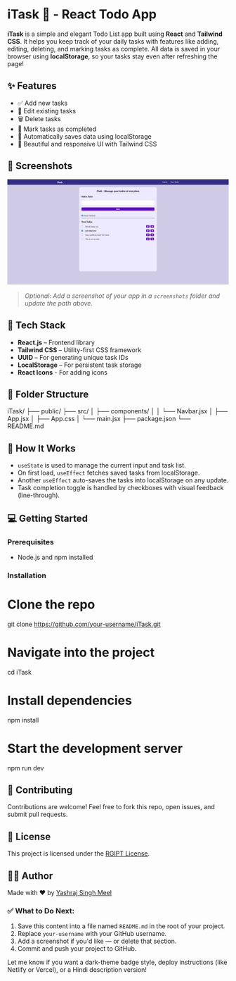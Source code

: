 
# iTask 📝 - React Todo App

**iTask** is a simple and elegant Todo List app built using **React** and **Tailwind CSS**. It helps you keep track of your daily tasks with features like adding, editing, deleting, and marking tasks as complete. All data is saved in your browser using **localStorage**, so your tasks stay even after refreshing the page!


## ✨ Features

- ✅ Add new tasks
- 📝 Edit existing tasks
- 🗑️ Delete tasks
- 📌 Mark tasks as completed
- 🔄 Automatically saves data using localStorage
- 🎨 Beautiful and responsive UI with Tailwind CSS


## 📸 Screenshots

![screenshot](./screenshots/todo-app-screenshot.png)

> *Optional: Add a screenshot of your app in a `screenshots` folder and update the path above.*


## 🚀 Tech Stack

- **React.js** – Frontend library
- **Tailwind CSS** – Utility-first CSS framework
- **UUID** – For generating unique task IDs
- **LocalStorage** – For persistent task storage
- **React Icons** - For adding icons



## 📂 Folder Structure



iTask/
├── public/
├── src/
│   ├── components/
│   │   └── Navbar.jsx
│   ├── App.jsx
│   ├── App.css
│   └── main.jsx
├── package.json
└── README.md





## 🧠 How It Works

- `useState` is used to manage the current input and task list.
- On first load, `useEffect` fetches saved tasks from localStorage.
- Another `useEffect` auto-saves the tasks into localStorage on any update.
- Task completion toggle is handled by checkboxes with visual feedback (line-through).



## 💻 Getting Started

### Prerequisites

- Node.js and npm installed

### Installation

# Clone the repo
git clone https://github.com/your-username/iTask.git

# Navigate into the project
cd iTask

# Install dependencies
npm install

# Start the development server
npm run dev



## 📢 Contributing

Contributions are welcome!
Feel free to fork this repo, open issues, and submit pull requests.


## 🧾 License

This project is licensed under the [RGIPT License]().


## 🙋‍♂️ Author

Made with ❤️ by [Yashraj Singh Meel](https://github.com/your-username)



### ✅ What to Do Next:

1. Save this content into a file named `README.md` in the root of your project.
2. Replace `your-username` with your GitHub username.
3. Add a screenshot if you'd like — or delete that section.
4. Commit and push your project to GitHub.

Let me know if you want a dark-theme badge style, deploy instructions (like Netlify or Vercel), or a Hindi description version!
